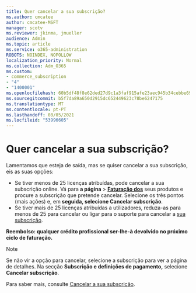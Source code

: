 ```yaml
---
title: Quer cancelar a sua subscrição?
ms.author: cmcatee
author: cmcatee-MSFT
manager: scotv
ms.reviewer: jkinma, jmueller
audience: Admin
ms.topic: article
ms.service: o365-administration
ROBOTS: NOINDEX, NOFOLLOW
localization_priority: Normal
ms.collection: Adm_O365
ms.custom:
- commerce_subscription
- "4"
- "1400001"
ms.openlocfilehash: 60b5df48f8e62ded27d9c1a3faf915afe23aec945b34cebbe6973d73fc4f5532
ms.sourcegitcommit: b5f7da89a650d2915dc652449623c78be6247175
ms.translationtype: MT
ms.contentlocale: pt-PT
ms.lasthandoff: 08/05/2021
ms.locfileid: "53996605"
---
```

# <a name="canceling-your-subscription"></a>Quer cancelar a sua subscrição?

Lamentamos que esteja de saída, mas se quiser cancelar a sua subscrição, eis as suas opções:
  
- Se tiver menos de 25 licenças atribuídas, pode cancelar a sua subscrição online. Vá para **a página** \> **[Faturação dos](https://go.microsoft.com/fwlink/p/?linkid=842054)** seus produtos e procure a subscrição que pretende cancelar. Selecione os três pontos (mais ações) e, em **seguida, selecione Cancelar subscrição**.
- Se tiver mais de 25 licenças atribuídas a utilizadores, reduza-as para menos de 25 para cancelar ou ligar para o suporte para cancelar a [sua subscrição](/microsoft-365/business-video/get-help-support).
  
**Reembolso: qualquer crédito profissional ser-lhe-à devolvido no próximo ciclo de faturação.**

> [!NOTE]
> Se não vir a opção para cancelar, selecione a subscrição para ver a página de detalhes. Na secção **Subscrição e definições de pagamento,** selecione **Cancelar subscrição**.

Para saber mais, consulte [Cancelar a sua subscrição](/microsoft-365/commerce/subscriptions/cancel-your-subscription).
